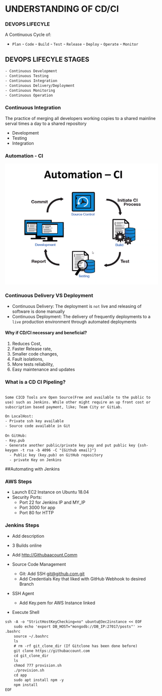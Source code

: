 # UNDERSTANDING OF CD/CI

### DEVOPS LIFECYLE
A Continuous Cycle of:
- `Plan` - `Code` - `Build` - `Test` - `Release` - `Deploy` - `Operate` - `Monitor`

## DEVOPS LIFECYLE STAGES
```
- Continuous Development
- Continuous Testing
- Continuous Integration
- Continuous Delivery/Deployment
- Continuous Monitoring
- Continuous Operation
```


### Continuous Integration
The practice of merging all developers working copies to a shared mainline serval times a day to a shared repository
- Development
- Testing
- Integration

### Automation - CI
![](img/Automation-CI.png)


### Continuous Delivery VS Deployment
- Continuous Delivery: The deployment is `not` live and releasing of software is done manually
- Continuous Deployment: The delivery of frequently deployments to a `live` production environment through automated deployments

#### Why if CD/CI necessary and beneficial?
1. Reduces Cost,
2. Faster Release rate,
3. Smaller code changes,
4. Fault isolations,
5. More tests reliability,
6. Easy maintenance and updates


### What is a CD CI Pipeling?
``` A CD/CD pipeline main purpose is for the automation and integration, testing and deploying software to a production environment. It initialize of code builds, automates testing and automates deployments, which time effective and decreases human errors in testing and deploying as  well as outputs any stages failures.

Some CICD Tools are Open Source(Free and available to the public to use) such as Jenkins. While other might require an up front cost or subscription based payment, like; Team City or GitLab.
```

```
On LocalHost:
- Private ssh key available
- Source code available in Git

On GitHub:
- Key.pub
- Generate another public/private key pay and put public key {ssh-keygen -t rsa -b 4096 -C "{Github email}"}
  - Public key (key.pub) on GitHub repository
  - private Key on Jenkins
```


##Automating with Jenkins

### AWS Steps
- Launch EC2 Instance on Ubuntu 18.04
- Security Ports:
  - Port 22 for Jenkins IP and MY_IP
  - Port 3000 for app
  - Port 80 for HTTP

### Jenkins Steps
- Add description
- 3 Builds online
- Add http://Githubaacount.Comm
- Source Code Management
  - Git: Add SSH git@github.com.git
  - Add Credentials Key that liked with GitHub Webhook to desired Branch

- SSH Agent
  - Add Key.pem for AWS Instance linked

- Execute Shell
```
ssh -A -o "StrictHostKeyChecking=no" ubuntu@3ec2instance << EOF
    sudo echo 'export DB_HOST="mongodb://DB_IP:27017/posts"' >> .bashrc
    source ~/.bashrc
    ls
    # rm -rf git_clone_dir (If Gitclone has been done before)
    git clone https://githubaccount.com
    cd git_clone_dir
    ls
    chmod 777 provision.sh
    ./provision.sh
    cd app
    sudo apt install npm -y
   	npm install
EOF
  ```
